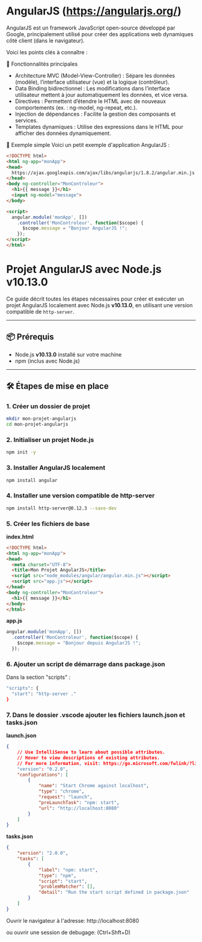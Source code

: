 # AngularJS (https://angularjs.org/)

AngularJS est un framework JavaScript open-source développé par Google, principalement utilisé pour créer des applications web dynamiques côté client (dans le navigateur).

Voici les points clés à connaître :

🔧 Fonctionnalités principales
* Architecture MVC (Model-View-Controller) : Sépare les données (modèle), l’interface utilisateur (vue) et la logique (contrôleur).
* Data Binding bidirectionnel : Les modifications dans l’interface utilisateur mettent à jour automatiquement les données, et vice versa.
* Directives : Permettent d’étendre le HTML avec de nouveaux comportements (ex. : ng-model, ng-repeat, etc.).
* Injection de dépendances : Facilite la gestion des composants et services.
* Templates dynamiques : Utilise des expressions dans le HTML pour afficher des données dynamiquement.

📜 Exemple simple
Voici un petit exemple d'application AngularJS :

```html
<!DOCTYPE html>
<html ng-app="monApp">
<head>
  https://ajax.googleapis.com/ajax/libs/angularjs/1.8.2/angular.min.js
</head>
<body ng-controller="MonControleur">
  <h1>{{ message }}</h1>
  <input ng-model="message">
</body>

<script>
  angular.module('monApp', [])
    .controller('MonControleur', function($scope) {
      $scope.message = "Bonjour AngularJS !";
    });
</script>
</html>

 ```

 # Projet AngularJS avec Node.js v10.13.0

Ce guide décrit toutes les étapes nécessaires pour créer et exécuter un projet AngularJS localement avec Node.js **v10.13.0**, en utilisant une version compatible de `http-server`.

---

## 📦 Prérequis

- Node.js **v10.13.0** installé sur votre machine
- npm (inclus avec Node.js)

---

## 🛠️ Étapes de mise en place

### 1. Créer un dossier de projet
```bash
mkdir mon-projet-angularjs
cd mon-projet-angularjs
```
### 2. Initialiser un projet Node.js
```bash
npm init -y
```
### 3. Installer AngularJS localement
```bash
npm install angular
```
### 4. Installer une version compatible de http-server
```bash
npm install http-server@0.12.3 --save-dev
```
### 5. Créer les fichiers de base
**index.html**
```html
<!DOCTYPE html>
<html ng-app="monApp">
<head>
  <meta charset="UTF-8">
  <title>Mon Projet AngularJS</title>
  <script src="node_modules/angular/angular.min.js"></script>
  <script src="app.js"></script>
</head>
<body ng-controller="MonControleur">
  <h1>{{ message }}</h1>
</body>
</html>
```
**app.js**
```javascript
angular.module('monApp', [])
  .controller('MonControleur', function($scope) {
    $scope.message = "Bonjour depuis AngularJS !";
  });
```
### 6. Ajouter un script de démarrage dans package.json
Dans la section "scripts" :
```bash
"scripts": {
  "start": "http-server ."
}
```
### 7. Dans le dossier .vscode ajouter les fichiers launch.json et tasks.json

**launch.json**
```json
{
    // Use IntelliSense to learn about possible attributes.
    // Hover to view descriptions of existing attributes.
    // For more information, visit: https://go.microsoft.com/fwlink/?linkid=830387
    "version": "0.2.0",
    "configurations": [
        {
            "name": "Start Chrome against localhost",
            "type": "chrome",
            "request": "launch",
            "preLaunchTask": "npm: start",
            "url": "http://localhost:8080"            
        }
    ]
}
```
**tasks.json**
```json
{
    "version": "2.0.0",
    "tasks": [
        {
            "label": "npm: start",
            "type": "npm",
            "script": "start",
            "problemMatcher": [],
            "detail": "Run the start script defined in package.json"
        }
    ]
}
```

Ouvrir le navigateur à l'adresse:
http://localhost:8080

ou ouvrir une session de debugage: (Ctrl+Shft+D)

